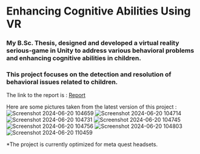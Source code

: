 # Enhancing Cognitive Abilities Using VR
### My B.Sc. Thesis, designed and developed a virtual reality serious-game in Unity to address various behavioral problems and enhancing cognitive abilities in children.
### This project focuses on the detection and resolution of behavioral issues related to children.

The link to the report is : [Report](https://github.com/3RFUNn/Enhancing-Cognitive-Abilities-Using-VR/blob/main/Bachelors%20Thesis%20Report.pdf)

Here are some pictures taken from the latest version of this project : 
![Screenshot 2024-06-20 104659](https://github.com/3RFUNn/Enhancing-Cognitive-Abilities-Using-VR/assets/68325981/d2b72fee-3474-4fd3-aeb9-52d8b10882ce)
![Screenshot 2024-06-20 104714](https://github.com/3RFUNn/Enhancing-Cognitive-Abilities-Using-VR/assets/68325981/2d9d59d8-aada-45f7-9379-4c5e630bcb24)
![Screenshot 2024-06-20 104731](https://github.com/3RFUNn/Enhancing-Cognitive-Abilities-Using-VR/assets/68325981/e8750b1e-5e62-4338-8bd7-84b502a8e6be)
![Screenshot 2024-06-20 104745](https://github.com/3RFUNn/Enhancing-Cognitive-Abilities-Using-VR/assets/68325981/1c07b34c-d26b-4835-a8c4-22e3df776cf9)
![Screenshot 2024-06-20 104756](https://github.com/3RFUNn/Enhancing-Cognitive-Abilities-Using-VR/assets/68325981/68159b5b-82c0-4b32-ad70-66ed32f8d199)
![Screenshot 2024-06-20 104803](https://github.com/3RFUNn/Enhancing-Cognitive-Abilities-Using-VR/assets/68325981/8545fb2d-f2cd-4aa8-a0f4-6d5fe4cce554)
![Screenshot 2024-06-20 110459](https://github.com/3RFUNn/Enhancing-Cognitive-Abilities-Using-VR/assets/68325981/61fc2839-8ab9-435f-82b9-6458ef476ef8)

*The project is currently optimized for meta quest headsets.




